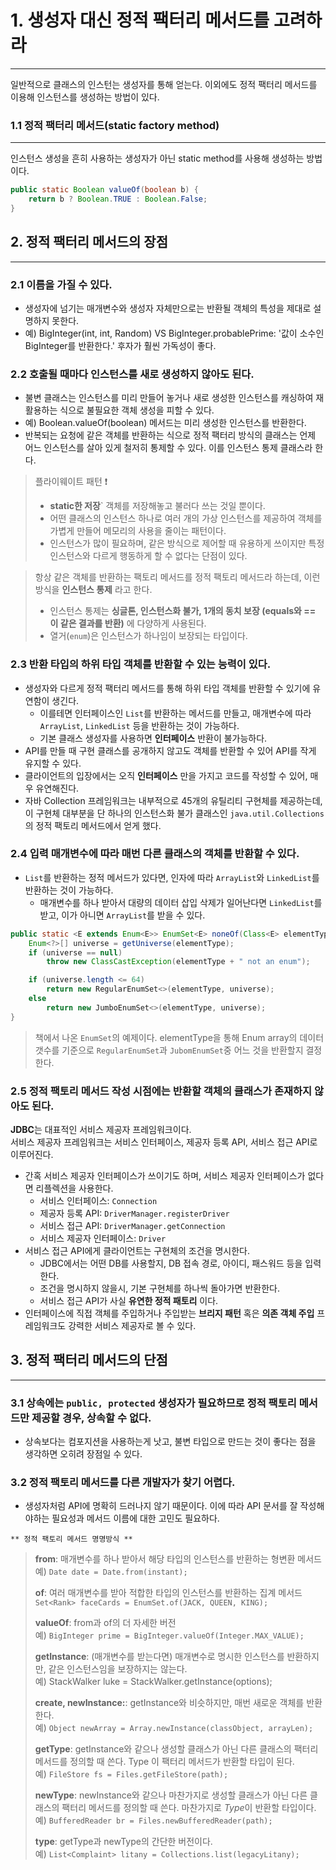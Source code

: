 # 1. 생성자 대신 정적 팩터리 메서드를 고려하라

---

일반적으로 클래스의 인스턴는 생성자를 통해 얻는다.
이외에도 정적 팩터리 메서드를 이용해 인스턴스를 생성하는 방법이 있다.

### 1.1 정적 팩터리 메서드(static factory method)

---

인스턴스 생성을 흔히 사용하는 생성자가 아닌 static method를 사용해 생성하는 방법이다.

```java
public static Boolean valueOf(boolean b) {
	return b ? Boolean.TRUE : Boolean.False;
}
```

## 2. 정적 팩터리 메서드의 장점

---

### 2.1 이름을 가질 수 있다.

- 생성자에 넘기는 매개변수와 생성자 자체만으로는 반환될 객체의 특성을 제대로 설명하지 못한다.
- 예) BigInteger(int, int, Random) VS BigInteger.probablePrime: '값이 소수인 BigInteger를 반환한다.' 후자가 훨씬 가독성이 좋다.

### 2.2 호출될 때마다 인스턴스를 새로 생성하지 않아도 된다.

- 불변 클래스는 인스턴스를 미리 만들어 놓거나 새로 생성한 인스턴스를 캐싱하여 재활용하는 식으로 불필요한 객체 생성을 피할 수 있다.
- 예) Boolean.valueOf(boolean) 메서드는 미리 생성한 인스턴스를 반환한다.
- 반복되는 요청에 같은 객체를 반환하는 식으로 정적 팩터리 방식의 클래스는 언제 어느 인스턴스를 살아 있게 철저히 통제할 수 있다. 이를 인스턴스 통제 클래스라 한다.

> 플라이웨이트 패턴 ❗️
>
> - **static한 저장**` 객체를 저장해놓고 불러다 쓰는 것일 뿐이다.
> - 어떤 클래스의 인스턴스 하나로 여러 개의 가상 인스턴스를 제공하여 객체를 가볍게 만들어 메모리의 사용을 줄이는 패턴이다.
> - 인스턴스가 많이 필요하며, 같은 방식으로 제어할 때 유용하게 쓰이지만 특정 인스턴스와 다르게 행동하게 할 수 없다는 단점이 있다.

> 항상 같은 객체를 반환하는 팩토리 메서드를 정적 팩토리 메서드라 하는데, 이런 방식을 **인스턴스 통제** 라고 한다.
>
> - 인스턴스 통제는 **싱글톤, 인스턴스화 불가, 1개의 동치 보장 (equals와 == 이 같은 결과를 반환)** 에 다양하게 사용된다.
> - 열거(`enum`)은 인스턴스가 하나임이 보장되는 타입이다.

### 2.3 반환 타입의 하위 타입 객체를 반환할 수 있는 능력이 있다.

- 생성자와 다르게 정적 팩터리 메서드를 통해 하위 타입 객체를 반환할 수 있기에 유연함이 생긴다.
  - 이를테면 인터페이스인 `List`를 반환하는 메서드를 만들고, 매개변수에 따라 `ArrayList`, `LinkedList` 등을 반환하는 것이 가능하다.
  - 기본 클래스 생성자를 사용하면 **인터페이스** 반환이 불가능하다.
- API를 만들 때 구현 클래스를 공개하지 않고도 객체를 반환할 수 있어 API를 작게 유지할 수 있다.
- 클라이언트의 입장에서는 오직 **인터페이스** 만을 가지고 코드를 작성할 수 있어, 매우 유연해진다.
- 자바 Collection 프레임워크는 내부적으로 45개의 유틸리티 구현체를 제공하는데, 이 구현체 대부분을 단 하나의 인스턴스화 불가 클래스인 `java.util.Collections`의 정적 팩토리 메서드에서 얻게 했다.

### 2.4 입력 매개변수에 따라 매번 다른 클래스의 객체를 반환할 수 있다.

- `List`를 반환하는 정적 메서드가 있다면, 인자에 따라 `ArrayList`와 `LinkedList`를 반환하는 것이 가능하다.
  - 매개변수를 하나 받아서 대량의 데이터 삽입 삭제가 일어난다면 `LinkedList`를 받고, 이가 아니면 `ArrayList`를 받을 수 있다.

```java
public static <E extends Enum<E>> EnumSet<E> noneOf(Class<E> elementType) {
    Enum<?>[] universe = getUniverse(elementType);
    if (universe == null)
        throw new ClassCastException(elementType + " not an enum");

    if (universe.length <= 64)
        return new RegularEnumSet<>(elementType, universe);
    else
        return new JumboEnumSet<>(elementType, universe);
}
```

> 책에서 나온 `EnumSet`의 예제이다. elementType을 통해 Enum array의 데이터 갯수를 기준으로 `RegularEnumSet`과 `JubomEnumSet`중 어느 것을 반환할지 결정한다.

### 2.5 정적 팩토리 메서드 작성 시점에는 반환할 객체의 클래스가 존재하지 않아도 된다.

**JDBC**는 대표적인 서비스 제공자 프레임워크이다.  
서비스 제공자 프레임워크는 서비스 인터페이스, 제공자 등록 API, 서비스 접근 API로 이루어진다.

- 간혹 서비스 제공자 인터페이스가 쓰이기도 하며, 서비스 제공자 인터페이스가 없다면 리플렉션을 사용한다.
  - 서비스 인터페이스: `Connection`
  - 제공자 등록 API: `DriverManager.registerDriver`
  - 서비스 접근 API: `DriverManager.getConnection`
  - 서비스 제공자 인터페이스: `Driver`
- 서비스 접근 API에게 클라이언트는 구현체의 조건을 명시한다.
  - JDBC에서는 어떤 DB를 사용할지, DB 접속 경로, 아이디, 패스워드 등을 입력한다.
  - 조건을 명시하지 않을시, 기본 구현체를 하나씩 돌아가면 반환한다.
  - 서비스 접근 API가 사실 **유연한 정적 패토리** 이다.
- 인터페이스에 직접 객체를 주입하거나 주입받는 **브리지 패턴** 혹은 **의존 객체 주입** 프레임워크도 강력한 서비스 제공자로 볼 수 있다.

## 3. 정적 팩터리 메서드의 단점

---

### 3.1 상속에는 `public, protected` 생성자가 필요하므로 정적 팩토리 메서드만 제공할 경우, 상속할 수 없다.

- 상속보다는 컴포지션을 사용하는게 낫고, 불변 타입으로 만드는 것이 좋다는 점을 생각하면 오히려 장점일 수 있다.

### 3.2 정적 팩토리 메서드를 다른 개발자가 찾기 어렵다.

- 생성자처럼 API에 명확히 드러나지 않기 때문이다. 이에 따라 API 문서를 잘 작성해야하는 필요성과 메서드 이름에 대한 고민도 필요하다.

`** 정적 팩토리 메서드 명명방식 **`

> **from**: 매개변수를 하나 받아서 해당 타입의 인스턴스를 반환하는 형변환 메서드  
> 예) `Date date = Date.from(instant);`
>
> **of**: 여러 매개변수를 받아 적합한 타입의 인스턴스를 반환하는 집계 메서드  
> `Set<Rank> faceCards = EnumSet.of(JACK, QUEEN, KING);`
>
> **valueOf**: from과 of의 더 자세한 버전  
> 예) `BigInteger prime = BigInteger.valueOf(Integer.MAX_VALUE);`
>
> **getInstance**: (매개변수를 받는다면) 매개변수로 명시한 인스턴스를 반환하지만, 같은 인스턴스임을 보장하지는 않는다.  
> 예) StackWalker luke = StackWalker.getInstance(options);
>
> **create, newInstance:**: getInstance와 비슷하지만, 매번 새로운 객체를 반환한다.  
> 예) `Object newArray = Array.newInstance(classObject, arrayLen);`
>
> **getType**: getInstance와 같으나 생성할 클래스가 아닌 다른 클래스의 팩터리 메서드를 정의할 때 쓴다. Type 이 팩터리 메서드가 반환할 타입이 된다.  
> 예) `FileStore fs = Files.getFileStore(path);`
>
> **newType**: newInstance와 같으나 마찬가지로 생성할 클래스가 아닌 다른 클래스의 팩터리 메서드를 정의할 때 쓴다. 마찬가지로 *Type*이 반환할 타입이다.  
> 예) `BufferedReader br = Files.newBufferedReader(path);`
>
> **type**: getType과 newType의 간단한 버전이다.  
> 예) `List<Complaint> litany = Collections.list(legacyLitany);`
